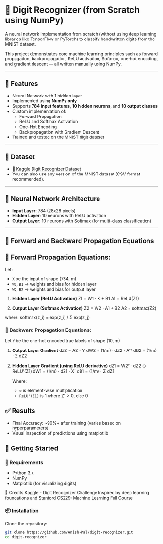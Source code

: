 # 🧠 Digit Recognizer (from Scratch using NumPy)

A neural network implementation from scratch (without using deep learning libraries like TensorFlow or PyTorch) to classify handwritten digits from the MNIST dataset.

This project demonstrates core machine learning principles such as forward propagation, backpropagation, ReLU activation, Softmax, one-hot encoding, and gradient descent — all written manually using NumPy.

---

## 📌 Features

- Neural Network with 1 hidden layer
- Implemented using **NumPy only**
- Supports **784 input features**, **10 hidden neurons**, and **10 output classes**
- Custom implementation of:
  - Forward Propagation
  - ReLU and Softmax Activation
  - One-Hot Encoding
  - Backpropagation with Gradient Descent
- Trained and tested on the MNIST digit dataset

---

## 🧾 Dataset

- 📁 [Kaggle Digit Recognizer Dataset](https://www.kaggle.com/c/digit-recognizer)
- You can also use any version of the MNIST dataset (CSV format recommended).

---

 ## 🔢 Neural Network Architecture

- **Input Layer**: 784 (28x28 pixels)
- **Hidden Layer**: 10 neurons with ReLU activation
- **Output Layer**: 10 neurons with Softmax (for multi-class classification)

---
## 🧮 Forward and Backward Propagation Equations

  ## 🔁 Forward Propagation Equations:
   
 Let:
- `X` be the input of shape (784, m)
- `W1`, `B1` → weights and bias for hidden layer
- `W2`, `B2` → weights and bias for output layer

1. **Hidden Layer (ReLU Activation)**
   Z1 = W1 ⋅ X + B1
   A1 = ReLU(Z1)

2. **Output Layer (Softmax Activation)**
  Z2 = W2 ⋅ A1 + B2
  A2 = softmax(Z2)

  where:
     softmax(z_i) = exp(z_i) / Σ exp(z_j)


### 🔁 Backward Propagation Equations:

Let `Y` be the one-hot encoded true labels of shape (10, m)

1. **Output Layer Gradient**
   dZ2 = A2 - Y
   dW2 = (1/m) ⋅ dZ2 ⋅ A1ᵀ
   dB2 = (1/m) ⋅ Σ dZ2

2. **Hidden Layer Gradient (using ReLU derivative)**
   dZ1 = W2ᵀ ⋅ dZ2 ⊙ ReLU'(Z1)
   dW1 = (1/m) ⋅ dZ1 ⋅ Xᵀ
   dB1 = (1/m) ⋅ Σ dZ1

    Where:
    - `⊙` is element-wise multiplication
    - `ReLU'(Z1)` is 1 where Z1 > 0, else 0


## ✅ Results

- Final Accuracy: ~90%+ after training (varies based on hyperparameters)
- Visual inspection of predictions using matplotlib



## 🚀 Getting Started

### 🔧 Requirements
- Python 3.x
- NumPy
- Matplotlib (for visualizing digits)


🌟 Credits
Kaggle - Digit Recognizer Challenge
Inspired by deep learning foundations and Stanford CS229: Machine Learning Full Course


### 📦 Installation

Clone the repository:
```bash
git clone https://github.com/Anish-Pal/digit-recognizer.git
cd digit-recognizer


